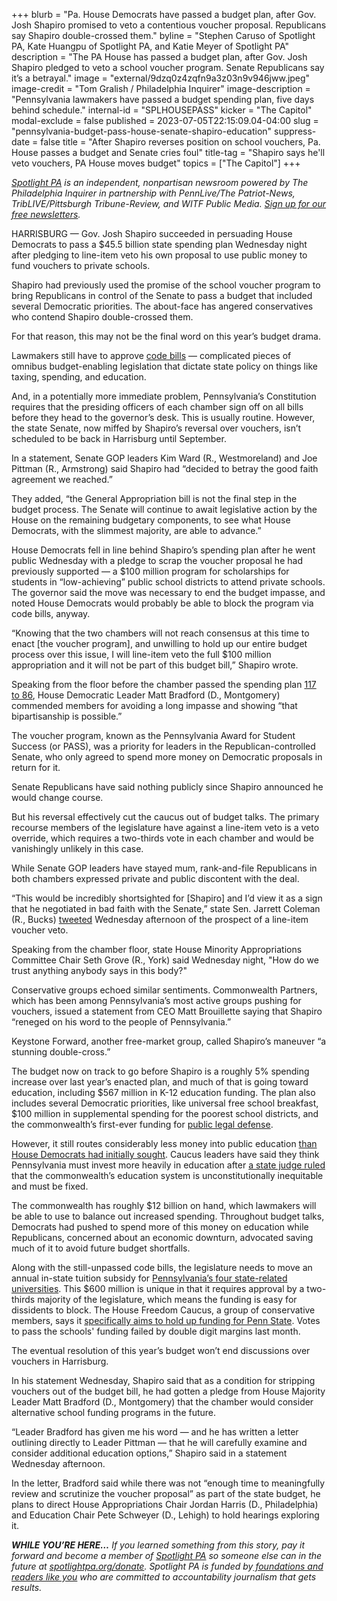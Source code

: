 +++
blurb = "Pa. House Democrats have passed a budget plan, after Gov. Josh Shapiro promised to veto a contentious voucher proposal. Republicans say Shapiro double-crossed them."
byline = "Stephen Caruso of Spotlight PA, Kate Huangpu of Spotlight PA, and Katie Meyer of Spotlight PA"
description = "The PA House has passed a budget plan, after Gov. Josh Shapiro pledged to veto a school voucher program. Senate Republicans say it’s a betrayal."
image = "external/9dzq0z4zqfn9a3z03n9v946jww.jpeg"
image-credit = "Tom Gralish / Philadelphia Inquirer"
image-description = "Pennsylvania lawmakers have passed a budget spending plan, five days behind schedule."
internal-id = "SPLHOUSEPASS"
kicker = "The Capitol"
modal-exclude = false
published = 2023-07-05T22:15:09.04-04:00
slug = "pennsylvania-budget-pass-house-senate-shapiro-education"
suppress-date = false
title = "After Shapiro reverses position on school vouchers, Pa. House passes a budget and Senate cries foul"
title-tag = "Shapiro says he'll veto vouchers, PA House moves budget"
topics = ["The Capitol"]
+++

<a href="https://www.spotlightpa.org/"><em>Spotlight PA</em></a><em> is an independent, nonpartisan newsroom powered by The Philadelphia Inquirer in partnership with PennLive/The Patriot-News, TribLIVE/Pittsburgh Tribune-Review, and WITF Public Media. </em><a href="https://www.spotlightpa.org/newsletters"><em>Sign up for our free newsletters</em></a><em>.</em>

HARRISBURG — Gov. Josh Shapiro succeeded in persuading House Democrats to pass a $45.5 billion state spending plan Wednesday night after pledging to line-item veto his own proposal to use public money to fund vouchers to private schools.

Shapiro had previously used the promise of the school voucher program to bring Republicans in control of the Senate to pass a budget that included several Democratic priorities. The about-face has angered conservatives who contend Shapiro double-crossed them.

For that reason, this may not be the final word on this year’s budget drama.

<script src="https://www.spotlightpa.org/embed.js" async></script><div data-spl-embed-version="1" data-spl-src="https://www.spotlightpa.org/embeds/newsletter/"></div>

Lawmakers still have to approve <a href="https://www.penncapital-star.com/government-politics/cracking-the-code-these-budget-bills-are-where-the-deals-get-made/">code bills</a> — complicated pieces of omnibus budget-enabling legislation that dictate state policy on things like taxing, spending, and education.

And, in a potentially more immediate problem, Pennsylvania’s Constitution requires that the presiding officers of each chamber sign off on all bills before they head to the governor’s desk. This is usually routine. However, the state Senate, now miffed by Shapiro’s reversal over vouchers, isn’t scheduled to be back in Harrisburg until September.

In a statement, Senate GOP leaders Kim Ward (R., Westmoreland) and Joe Pittman (R., Armstrong) said Shapiro had “decided to betray the good faith agreement we reached.”

They added, “the General Appropriation bill is not the final step in the budget process. The Senate will continue to await legislative action by the House on the remaining budgetary components, to see what House Democrats, with the slimmest majority, are able to advance.”

House Democrats fell in line behind Shapiro’s spending plan after he went public Wednesday with a pledge to scrap the voucher proposal he had previously supported — a $100 million program for scholarships for students in “low-achieving” public school districts to attend private schools. The governor said the move was necessary to end the budget impasse, and noted House Democrats would probably be able to block the program via code bills, anyway.

“Knowing that the two chambers will not reach consensus at this time to enact \[the voucher program\], and unwilling to hold up our entire budget process over this issue, I will line-item veto the full $100 million appropriation and it will not be part of this budget bill,” Shapiro wrote.

Speaking from the floor before the chamber passed the spending plan <a href="https://www.legis.state.pa.us/CFDOCS/Legis/RC/Public/rc_view_action2.cfm?sess_yr=2023&amp;sess_ind=0&amp;rc_body=H&amp;rc_nbr=445">117 to 86</a>, House Democratic Leader Matt Bradford (D., Montgomery) commended members for avoiding a long impasse and showing “that bipartisanship is possible.”

The voucher program, known as the Pennsylvania Award for Student Success (or PASS), was a priority for leaders in the Republican-controlled Senate, who only agreed to spend more money on Democratic proposals in return for it.

Senate Republicans have said nothing publicly since Shapiro announced he would change course.

But his reversal effectively cut the caucus out of budget talks. The primary recourse members of the legislature have against a line-item veto is a veto override, which requires a two-thirds vote in each chamber and would be vanishingly unlikely in this case.

While Senate GOP leaders have stayed mum, rank-and-file Republicans in both chambers expressed private and public discontent with the deal.

“This would be incredibly shortsighted for \[Shapiro\] and I’d view it as a sign that he negotiated in bad faith with the Senate,” state Sen. Jarrett Coleman (R., Bucks) <a href="https://twitter.com/SenatorJColeman/status/1676677900920127489?s=20">tweeted</a> Wednesday afternoon of the prospect of a line-item voucher veto.

Speaking from the chamber floor, state House Minority Appropriations Committee Chair Seth Grove (R., York) said Wednesday night, &#34;How do we trust anything anybody says in this body?&#34;

Conservative groups echoed similar sentiments. Commonwealth Partners, which has been among Pennsylvania’s most active groups pushing for vouchers, issued a statement from CEO Matt Brouillette saying that Shapiro “reneged on his word to the people of Pennsylvania.”

Keystone Forward, another free-market group, called Shapiro’s maneuver “a stunning double-cross.”

The budget now on track to go before Shapiro is a roughly 5% spending increase over last year’s enacted plan, and much of that is going toward education, including $567 million in K-12 education funding. The plan also includes several Democratic priorities, like universal free school breakfast, $100 million in supplemental spending for the poorest school districts, and the commonwealth’s first-ever funding for <a href="https://www.spotlightpa.org/news/2023/04/pa-public-defense-gov-shapiro/">public legal defense</a>.

However, it still routes considerably less money into public education <a href="https://www.spotlightpa.org/news/2023/06/pa-education-spending-legislature-budget-josh-shapiro/">than House Democrats had initially sought</a>. Caucus leaders have said they think Pennsylvania must invest more heavily in education after <a href="https://www.spotlightpa.org/news/2023/06/pa-budget-2023-school-funding-lawsuit-commonwealth-court/">a state judge ruled</a> that the commonwealth’s education system is unconstitutionally inequitable and must be fixed.

The commonwealth has roughly $12 billion on hand, which lawmakers will be able to use to balance out increased spending. Throughout budget talks, Democrats had pushed to spend more of this money on education while Republicans, concerned about an economic downturn, advocated saving much of it to avoid future budget shortfalls.

Along with the still-unpassed code bills, the legislature needs to move an annual in-state tuition subsidy for <a href="https://www.inquirer.com/politics/pennsylvania/fetal-tissue-transgender-pitt-penn-state-university-funding-20230626.html">Pennsylvania’s four state-related universities</a>. This $600 million is unique in that it requires approval by a two-thirds majority of the legislature, which means the funding is easy for dissidents to block. The House Freedom Caucus, a group of conservative members, says it <a href="https://www.spotlightpa.org/news/2023/06/pa-education-spending-legislature-budget-josh-shapiro/">specifically aims to hold up funding for Penn State</a>. Votes to pass the schools&#39; funding failed by double digit margins last month.

The eventual resolution of this year’s budget won’t end discussions over vouchers in Harrisburg.

<script src="https://www.spotlightpa.org/embed.js" async></script><div data-spl-embed-version="1" data-spl-src="https://www.spotlightpa.org/embeds/donate/"></div>

In his statement Wednesday, Shapiro said that as a condition for stripping vouchers out of the budget bill, he had gotten a pledge from House Majority Leader Matt Bradford (D., Montgomery) that the chamber would consider alternative school funding programs in the future.

“Leader Bradford has given me his word — and he has written a letter outlining directly to Leader Pittman — that he will carefully examine and consider additional education options,” Shapiro said in a statement Wednesday afternoon.

In the letter, Bradford said while there was not “enough time to meaningfully review and scrutinize the voucher proposal” as part of the state budget, he plans to direct House Appropriations Chair Jordan Harris (D., Philadelphia) and Education Chair Pete Schweyer (D., Lehigh) to hold hearings exploring it.

<strong><em>WHILE YOU’RE HERE…</em></strong><em> If you learned something from this story, pay it forward and become a member of </em><a href="https://www.spotlightpa.org/"><em>Spotlight PA</em></a><em> so someone else can in the future at </em><a href="https://www.spotlightpa.org/donate/"><em>spotlightpa.org/donate</em></a><em>. Spotlight PA is funded by</em><a href="https://www.spotlightpa.org/support"><em> foundations and readers like you</em></a><em> who are committed to accountability journalism that gets results.</em>

